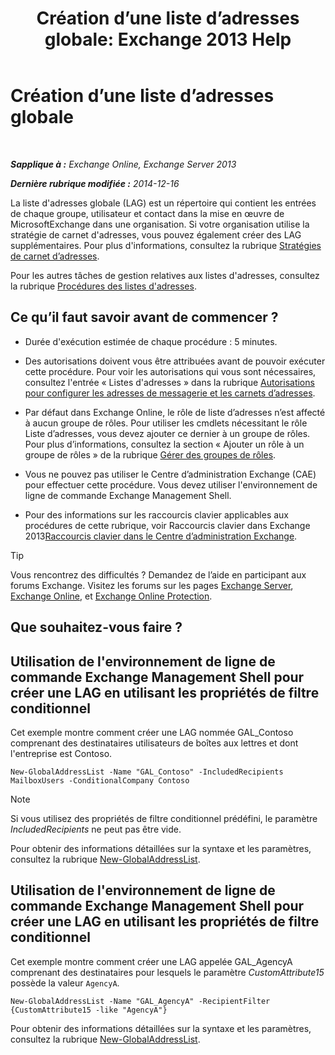 ﻿---
title: 'Création d’une liste d’adresses globale: Exchange 2013 Help'
TOCTitle: Création d’une liste d’adresses globale
ms:assetid: 59e4955a-8999-4d17-be9f-23a41a23b929
ms:mtpsurl: https://technet.microsoft.com/fr-fr/library/Bb232063(v=EXCHG.150)
ms:contentKeyID: 50478152
ms.date: 05/23/2018
mtps_version: v=EXCHG.150
ms.translationtype: MT
---

# Création d’une liste d’adresses globale

 

_**Sapplique à :** Exchange Online, Exchange Server 2013_

_**Dernière rubrique modifiée :** 2014-12-16_

La liste d'adresses globale (LAG) est un répertoire qui contient les entrées de chaque groupe, utilisateur et contact dans la mise en œuvre de MicrosoftExchange dans une organisation. Si votre organisation utilise la stratégie de carnet d'adresses, vous pouvez également créer des LAG supplémentaires. Pour plus d'informations, consultez la rubrique [Stratégies de carnet d’adresses](address-book-policies-exchange-2013-help.md).

Pour les autres tâches de gestion relatives aux listes d'adresses, consultez la rubrique [Procédures des listes d'adresses](address-list-procedures-exchange-2013-help.md).

## Ce qu’il faut savoir avant de commencer ?

  - Durée d'exécution estimée de chaque procédure : 5 minutes.

  - Des autorisations doivent vous être attribuées avant de pouvoir exécuter cette procédure. Pour voir les autorisations qui vous sont nécessaires, consultez l'entrée « Listes d'adresses » dans la rubrique [Autorisations pour configurer les adresses de messagerie et les carnets d’adresses](email-address-and-address-book-permissions-exchange-2013-help.md).

  - Par défaut dans Exchange Online, le rôle de liste d’adresses n’est affecté à aucun groupe de rôles. Pour utiliser les cmdlets nécessitant le rôle Liste d’adresses, vous devez ajouter ce dernier à un groupe de rôles. Pour plus d’informations, consultez la section « Ajouter un rôle à un groupe de rôles » de la rubrique [Gérer des groupes de rôles](manage-role-groups-exchange-2013-help.md).

  - Vous ne pouvez pas utiliser le Centre d’administration Exchange (CAE) pour effectuer cette procédure. Vous devez utiliser l'environnement de ligne de commande Exchange Management Shell.

  - Pour des informations sur les raccourcis clavier applicables aux procédures de cette rubrique, voir Raccourcis clavier dans Exchange 2013[Raccourcis clavier dans le Centre d’administration Exchange](keyboard-shortcuts-in-the-exchange-admin-center-exchange-online-protection-help.md).

> [!TIP]
> Vous rencontrez des difficultés ? Demandez de l’aide en participant aux forums Exchange. Visitez les forums sur les pages <a href="https://go.microsoft.com/fwlink/p/?linkid=60612">Exchange Server</a>, <a href="https://go.microsoft.com/fwlink/p/?linkid=267542">Exchange Online</a>, et <a href="https://go.microsoft.com/fwlink/p/?linkid=285351">Exchange Online Protection</a>.


## Que souhaitez-vous faire ?

## Utilisation de l'environnement de ligne de commande Exchange Management Shell pour créer une LAG en utilisant les propriétés de filtre conditionnel

Cet exemple montre comment créer une LAG nommée GAL\_Contoso comprenant des destinataires utilisateurs de boîtes aux lettres et dont l'entreprise est Contoso.

    New-GlobalAddressList -Name "GAL_Contoso" -IncludedRecipients MailboxUsers -ConditionalCompany Contoso

> [!NOTE]
> Si vous utilisez des propriétés de filtre conditionnel prédéfini, le paramètre <em>IncludedRecipients</em> ne peut pas être vide.


Pour obtenir des informations détaillées sur la syntaxe et les paramètres, consultez la rubrique [New-GlobalAddressList](https://technet.microsoft.com/fr-fr/library/bb123785\(v=exchg.150\)).

## Utilisation de l'environnement de ligne de commande Exchange Management Shell pour créer une LAG en utilisant les propriétés de filtre conditionnel

Cet exemple montre comment créer une LAG appelée GAL\_AgencyA comprenant des destinataires pour lesquels le paramètre *CustomAttribute15* possède la valeur `AgencyA`.

    New-GlobalAddressList -Name "GAL_AgencyA" -RecipientFilter {CustomAttribute15 -like "AgencyA"}

Pour obtenir des informations détaillées sur la syntaxe et les paramètres, consultez la rubrique [New-GlobalAddressList](https://technet.microsoft.com/fr-fr/library/bb123785\(v=exchg.150\)).

